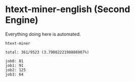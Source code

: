 # htext-miner-english (Second Engine)

Everything doing here is automated.

```
htext-miner

total: 361/9523 (3.7908222198886907%)

job0: 81
job1: 91
job2: 125
job3: 64
```
